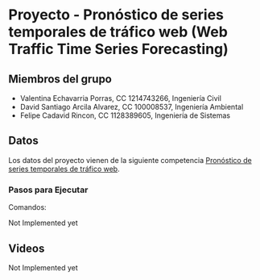 # Proyecto - Pronóstico de series temporales de tráfico web (Web Traffic Time Series Forecasting)

## Miembros del grupo

- Valentina  Echavarria Porras, CC 1214743266, Ingeniería Civil
- David Santiago Arcila Alvarez, CC 100008537, Ingeniería Ambiental
- Felipe Cadavid Rincon, CC 1128389605, Ingeniería de Sistemas

## Datos

Los datos del proyecto vienen de la siguiente competencia [Pronóstico de series temporales de tráfico web](https://www.kaggle.com/competitions/web-traffic-time-series-forecasting).


### Pasos para Ejecutar

Comandos:


Not Implemented yet

    


## Videos


Not Implemented yet
